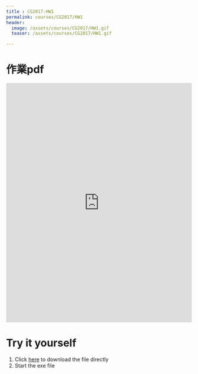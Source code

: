 ```yaml
---
title : CG2017-HW1
permalink: courses/CG2017/HW1
header:
  image: /assets/courses/CG2017/HW1.gif
  teaser: /assets/courses/CG2017/HW1.gif

---
```


作業pdf
===
<iframe src="https://docs.google.com/viewer?srcid=12tE0x4817GruA5EYM_4sQNZx2jOsIRXh&pid=explorer&efh=false&a=v&chrome=false&embedded=true" style="width:100%; height:650px;" frameborder="0"></iframe>


Try it yourself
===

1. Click [here](/assets/courses/CG2017/HW1.zip) to download the file directly
2. Start the exe file


